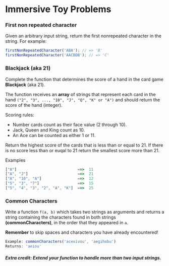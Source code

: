 
# Immersive Toy Problems

### First non repeated character
Given an arbitrary input string, return the first nonrepeated character in the string. For example:
```javascript
firstNonRepeatedCharacter('ABA'); // => 'B' 
firstNonRepeatedCharacter('AACBDB'); // => 'C'
```

### Blackjack (aka 21)

Complete the function that determines the score of a hand in the card game **Blackjack** (aka 21).

The function receives an **array** of strings that represent each card in the hand `("2", "3", ..., "10", "J", "Q", "K" or "A")` and should return the score of the hand (integer).

Scoring rules:

 - Number cards count as their face value (2 through 10).
 - Jack, Queen and King count as 10.
 -  An Ace can be counted as either 1 or 11.

Return the highest score of the cards that is less than or equal to 21. 
If there is no score less than or euqal to 21 return the smallest score more than 21.

Examples

```javascript
["A"]                           ==>  11
["A", "J"]                      ==>  21
["A", "10", "A"]                ==>  12
["5", "3", "7"]                 ==>  15
["5", "4", "3", "2", "A", "K"]  ==>  25 
```

### Common Characters
Write a function `f(a, b)` which takes two strings as arguments and returns a string containing the characters found in both strings **(commonCharacters)**, in the order that they appeared in `a`. 

**Remember** to skip spaces and characters you have already encountered!
 
```javascript
Example: commonCharacters('acexivou', 'aegihobu')
Returns: 'aeiou'
 ````
 
  ##### Extra credit: Extend your function to handle more than two input strings.

